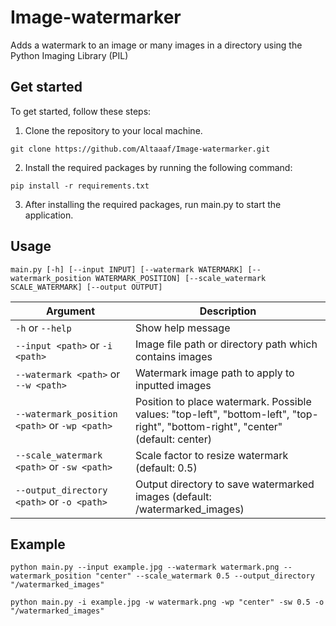 # Image-watermarker
Adds a watermark to an image or many images in a directory using the Python Imaging Library (PIL)

## Get started
To get started, follow these steps:

1. Clone the repository to your local machine.
``` {.sourceCode}
git clone https://github.com/Altaaaf/Image-watermarker.git
```
2. Install the required packages by running the following command:
``` {.sourceCode}
pip install -r requirements.txt
```
3. After installing the required packages, run main.py to start the application.

## Usage
``` {.sourceCode}
main.py [-h] [--input INPUT] [--watermark WATERMARK] [--watermark_position WATERMARK_POSITION] [--scale_watermark SCALE_WATERMARK] [--output OUTPUT]
```


| Argument | Description |
| --- | --- |
| `-h` or `--help` | Show help message |
| `--input <path>` or `-i <path>` | Image file path or directory path which contains images |
| `--watermark <path>` or `--w <path>` | Watermark image path to apply to inputted images |
| `--watermark_position <path>` or `-wp <path>` | Position to place watermark. Possible values: "top-left", "bottom-left", "top-right", "bottom-right", "center" (default: center) |
| `--scale_watermark <path>` or `-sw <path>` | Scale factor to resize watermark (default: 0.5) |
| `--output_directory <path>` or `-o <path>` | Output directory to save watermarked images (default: /watermarked_images) |


## Example
``` {.sourceCode}
python main.py --input example.jpg --watermark watermark.png --watermark_position "center" --scale_watermark 0.5 --output_directory "/watermarked_images"

python main.py -i example.jpg -w watermark.png -wp "center" -sw 0.5 -o "/watermarked_images"
```
